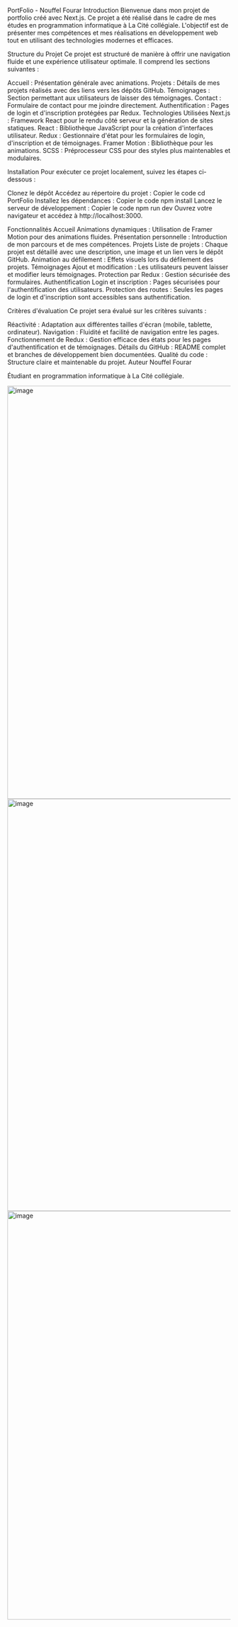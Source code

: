 PortFolio - Nouffel Fourar
Introduction
Bienvenue dans mon projet de portfolio créé avec Next.js. Ce projet a été réalisé dans le cadre de mes études en programmation informatique à La Cité collégiale. L'objectif est de présenter mes compétences et mes réalisations en développement web tout en utilisant des technologies modernes et efficaces.

Structure du Projet
Ce projet est structuré de manière à offrir une navigation fluide et une expérience utilisateur optimale. Il comprend les sections suivantes :

Accueil : Présentation générale avec animations.
Projets : Détails de mes projets réalisés avec des liens vers les dépôts GitHub.
Témoignages : Section permettant aux utilisateurs de laisser des témoignages.
Contact : Formulaire de contact pour me joindre directement.
Authentification : Pages de login et d'inscription protégées par Redux.
Technologies Utilisées
Next.js : Framework React pour le rendu côté serveur et la génération de sites statiques.
React : Bibliothèque JavaScript pour la création d'interfaces utilisateur.
Redux : Gestionnaire d'état pour les formulaires de login, d'inscription et de témoignages.
Framer Motion : Bibliothèque pour les animations.
SCSS : Préprocesseur CSS pour des styles plus maintenables et modulaires.


Installation
Pour exécuter ce projet localement, suivez les étapes ci-dessous :

Clonez le dépôt 
Accédez au répertoire du projet :
Copier le code
cd PortFolio
Installez les dépendances :
Copier le code
npm install
Lancez le serveur de développement :
Copier le code
npm run dev
Ouvrez votre navigateur et accédez à http://localhost:3000.

Fonctionnalités
Accueil
Animations dynamiques : Utilisation de Framer Motion pour des animations fluides.
Présentation personnelle : Introduction de mon parcours et de mes compétences.
Projets
Liste de projets : Chaque projet est détaillé avec une description, une image et un lien vers le dépôt GitHub.
Animation au défilement : Effets visuels lors du défilement des projets.
Témoignages
Ajout et modification : Les utilisateurs peuvent laisser et modifier leurs témoignages.
Protection par Redux : Gestion sécurisée des formulaires.
Authentification
Login et inscription : Pages sécurisées pour l'authentification des utilisateurs.
Protection des routes : Seules les pages de login et d'inscription sont accessibles sans authentification.

Critères d'évaluation
Ce projet sera évalué sur les critères suivants :

Réactivité : Adaptation aux différentes tailles d'écran (mobile, tablette, ordinateur).
Navigation : Fluidité et facilité de navigation entre les pages.
Fonctionnement de Redux : Gestion efficace des états pour les pages d'authentification et de témoignages.
Détails du GitHub : README complet et branches de développement bien documentées.
Qualité du code : Structure claire et maintenable du projet.
Auteur
Nouffel Fourar

Étudiant en programmation informatique à La Cité collégiale.



<img width="933" alt="image" src="https://github.com/user-attachments/assets/d118378a-67ed-4cfe-bd68-9e4a99e9b284"> 
<img width="931" alt="image" src="https://github.com/user-attachments/assets/3b504bc8-d85e-41ea-8e25-51287635cfde">
<img width="923" alt="image" src="https://github.com/user-attachments/assets/e4869f01-f34d-4a03-b233-a2bb3b45ea95">


